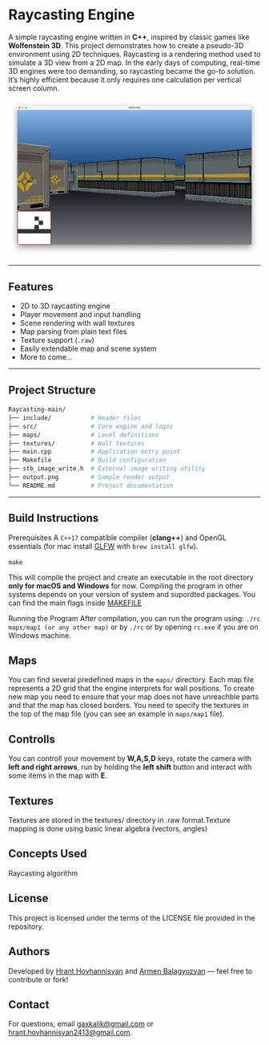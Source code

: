 # Raycasting Engine

A simple raycasting engine written in **C++**, inspired by classic games like **Wolfenstein 3D**. This project demonstrates how to create a pseudo-3D environment using 2D techniques.
Raycasting is a rendering method used to simulate a 3D view from a 2D map. In the early days of computing, real-time 3D engines were too demanding, so raycasting became the go-to solution. It’s highly efficient because it only requires one calculation per vertical screen column.


![Output Screenshot](Game_demo.png)

---

## Features

- 2D to 3D raycasting engine
- Player movement and input handling
- Scene rendering with wall textures
- Map parsing from plain text files
- Texture support (`.raw`)
- Easily extendable map and scene system
- More to come...

---

## Project Structure

```bash
Raycasting-main/
├── include/           # Header files
├── src/               # Core engine and logic
├── maps/              # Level definitions
├── textures/          # Wall textures
├── main.cpp           # Application entry point
├── Makefile           # Build configuration
├── stb_image_write.h  # External image writing utility
├── output.png         # Sample render output
└── README.md          # Project documentation
```

---

## Build Instructions

Prerequisites
A `C++17` compatible compiler (**clang++**) and OpenGL essentials (for mac install [GLFW](https://www.glfw.org/) with `brew install glfw`).

`make`

This will compile the project and create an executable in the root directory **only for macOS and Windows** for now.
Compiling the program in other systems depends on your version of system and supordted packages. You can find the
main flags inside [MAKEFILE](MAKEFILE)

Running the Program
After compilation, you can run the program using:
`./rc maps/map1 (or any other map)` or by `./rc` or by opening `rc.exe` if you are on Windows machine.


## Maps
You can find several predefined maps in the `maps/` directory. Each map file represents a 2D grid that the engine interprets for wall positions. To create new map you need to ensure that your map does not have unreachble parts and that the map has closed borders. You need to specify the textures in the top of the map file (you can see an example in `maps/map1` file).

## Controlls

You can controll your movement by **W,A,S,D** keys, rotate the camera with **left and right arrows**, run by holding the **left shift** button and interact with some items in the map with **E**.

## Textures
Textures are stored in the textures/ directory in .raw format.Texture mapping is done using basic linear algebra (vectors, angles)

## Concepts Used 
Raycasting algorithm


## License
This project is licensed under the terms of the LICENSE file provided in the repository.


## Authors
Developed by [Hrant Hovhannisyan](https://github.com/TheOlifve) and [Armen Balagyozyan](https://github.com/gaxkalik) — feel free to contribute or fork!

## Contact
For questions, email [gaxkalik@gmail.com](gaxkalik@gmail.com) or [hrant.hovhannisyan2413@gmail.com](hrant.hovhannisyan2413@gmail.com).
